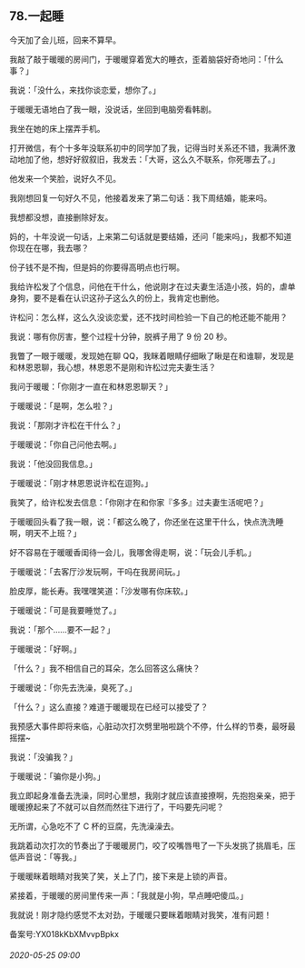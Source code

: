## 78.一起睡
今天加了会儿班，回来不算早。


我敲了敲于暖暖的房间门，于暖暖穿着宽大的睡衣，歪着脑袋好奇地问：「什么事？」


我说：「没什么，来找你谈恋爱，想你了。」


于暖暖无语地白了我一眼，没说话，坐回到电脑旁看韩剧。


我坐在她的床上摆弄手机。


打开微信，有个十多年没联系初中的同学加了我，记得当时关系还不错，我满怀激动地加了他，想好好叙叙旧，我发去：「大哥，这么久不联系，你死哪去了。」


他发来一个笑脸，说好久不见。


我刚想回复一句好久不见，他接着发来了第二句话：我下周结婚，能来吗。


我想都没想，直接删除好友。


妈的，十年没说一句话，上来第二句话就是要结婚，还问「能来吗」，我都不知道你现在在哪，我去哪？


份子钱不是不掏，但是妈的你要得高明点也行啊。


我给许松发了个信息，问他在干什么，他说刚才在过夫妻生活造小孩，妈的，虐单身狗，要不是看在认识这孙子这么久的份上，我肯定也删他。


许松问：怎么样，这么久没谈恋爱，还不找时间检验一下自己的枪还能不能用？


我说：哪有你厉害，整个过程十分钟，脱裤子用了 9 份 20 秒。


我瞥了一眼于暖暖，发现她在聊 QQ，我眯着眼睛仔细瞅了瞅是在和谁聊，发现是和林恩恩聊，我心想，林恩恩不是刚和许松过完夫妻生活？


我问于暖暖：「你刚才一直在和林恩恩聊天？」


于暖暖说：「是啊，怎么啦？」


我说：「那刚才许松在干什么？」


于暖暖说：「你自己问他去啊。」


我说：「他没回我信息。」


于暖暖说：「刚才林恩恩说许松在逗狗。」


我笑了，给许松发去信息：「你刚才在和你家『多多』过夫妻生活呢吧？」


于暖暖回头看了我一眼，说：「都这么晚了，你还坐在这里干什么，快点洗洗睡啊，明天不上班？」


好不容易在于暖暖香闺待一会儿，我哪舍得走啊，说：「玩会儿手机。」


于暖暖说：「去客厅沙发玩啊，干吗在我房间玩。」


脸皮厚，能长寿。我嘿嘿笑道：「沙发哪有你床软。」


于暖暖说：「可是我要睡觉了。」


我说：「那个……要不一起？」


于暖暖说：「好啊。」


「什么？」我不相信自己的耳朵，怎么回答这么痛快？


于暖暖说：「你先去洗澡，臭死了。」


「什么？」这么直接？难道于暖暖现在已经可以接受了？


我预感大事件即将来临，心脏动次打次劈里啪啦跳个不停，什么样的节奏，最呀最摇摆~


我说：「没骗我？」


于暖暖说：「骗你是小狗。」


我立即起身准备去洗澡，同时心里想，我刚才就应该直接撩啊，先抱抱亲亲，把于暖暖撩起来了不就可以自然而然往下进行了，干吗要先问呢？


无所谓，心急吃不了 C 杯的豆腐，先洗澡澡去。


我跳着动次打次的节奏出了于暖暖房门，咬了咬嘴唇甩了一下头发挑了挑眉毛，压低声音说：「等我。」


于暖暖眯着眼睛对我笑了笑，关上了门，接下来是上锁的声音。


紧接着，于暖暖的房间里传来一声：「我就是小狗，早点睡吧傻瓜。」


我就说！刚才隐约感觉不太对劲，于暖暖只要眯着眼睛对我笑，准有问题！


备案号:YX018kKbXMvvpBpkx


###### 2020-05-25 09:00
